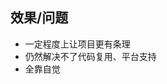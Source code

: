 ## 效果/问题

<ul>
  <li class="pros">
  一定程度上让项目更有条理
  </li>
  <li class="cons">
  仍然解决不了代码复用、平台支持
  </li>
  <li class="cons">
  全靠自觉
  </li>
</ul>
